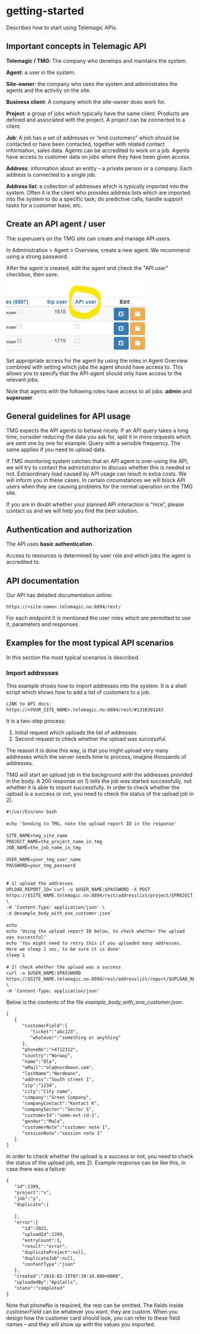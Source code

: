 # getting-started
Describes how to start using Telemagic APIs.

## Important concepts in Telemagic API 

**Telemagic / TMG**: The company who develops and maintains the system. 

**Agent**: a user in the system. 

**Site-owner**: the company who uses the system and administrates the agents and the activity on the site. 

**Business client**: A company which the site-owner does work for.  

**Project**: a group of jobs which typically have the same client. Products are defined and associated with the project. A project can be connected to a client. 

**Job**: A job has a set of addresses or “end customers” which should be contacted or have been contacted, together with related contact information, sales data. Agents can be accredited to work on a job. Agents have access to customer data on jobs where they have been given access. 

**Address**: information about an entity – a private person or a company. Each address is connected to a single job.  

**Address list**: a collection of addresses which is typically imported into the system. Often it is the client who provides address lists which are imported into the system to do a specific task; do predictive calls, handle support tasks for a customer base, etc.

## Create an API agent / user 
  
The superusers on the TMG site can create and manage API users. 

In Administration > Agent > Overview, create a new agent. We recommend using a strong password. 

After the agent is created, edit the agent and check the "API user" checkbox, then save.

![Image showing the API user checkbox](images/agent-overview-api-user.jpg)

Set appropriate access for the agent by using the roles in Agent Overview combined with setting which jobs the agent should have access to. This allows you to specify that the API-agent should only have access to the relevant jobs.  

Note that agents with the following roles have access to all jobs: **admin** and **superuser**.  

## General guidelines for API usage 

TMG expects the API agents to behave nicely. If an API query takes a long time, consider reducing the data you ask for, split it in more requests which are sent one by one for example. Query with a sensible frequency. The same applies if you need to upload data. 

If TMG monitoring system catches that an API agent is over-using the API, we will try to contact the administrator to discuss whether this is needed or not. Extraordinary load caused by API usage can result in extra costs. We will inform you in these cases. In certain circumstances we will block API users when they are causing problems for the normal operation on the TMG site. 

If you are in doubt whether your planned API interaction is “nice”, please contact us and we will help you find the best solution. 


## Authentication and authorization 

The API uses **basic authentication**.  

Access to resources is determined by user role and which jobs the agent is accredited to.  


## API documentation 

Our API has detailed documentation online: 

    https://<site-name>.telemagic.no:8894/rest/ 

For each endpoint it is mentioned the user roles which are permitted to use it, parameters and responses. 


## Examples for the most typical API scenarios 

In this section the most typical scenarios is described.  


### Import addresses 

This example shows how to import addresses into the system. It is a shell script which shows how to add a list of customers to a job.

```
LINK to API docs: https://<YOUR_SITE_NAME>.telemagic.no:8894/rest/#1316391243
```

It is a two-step process:  

1. Initial request which uploads the list of addresses 
1. Second request to check whether the upload was successful.  

The reason it is done this way, is that you might upload very many addresses which the server needs time to process, imagine thousands of addresses.  

TMG will start an upload job in the background with the addresses provided in the body. A 200 response on 1) tells the job was started successfully, not whether it is able to import successfully. In order to check whether the upload is a success or not, you need to check the status of the upload job in 2). 


``` 
#!/usr/bin/env bash 

echo 'Sending to TMG, note the upload report ID in the response' 

SITE_NAME=tmg_site_name 
PROJECT_NAME=the_project_name_in_tmg 
JOB_NAME=the_job_name_in_tmg 

USER_NAME=your_tmg_user_name 
PASSWORD=your_tmg_password 


# 1) upload the addresses 
UPLOAD_REPORT_ID=`curl -u $USER_NAME:$PASSWORD -X POST  https://$SITE_NAME.telemagic.no:8894/rest/addresslist/project/$PROJECT_NAME/job/$JOB_NAME/json \ 
-H 'Content-Type: application/json' \ 
-d @example_body_with_one_customer.json` 

echo  
echo 'Using the upload report ID below, to check whether the upload was successful' 
echo 'You might need to retry this if you uploaded many addresses. Here we sleep 1 sec, to be sure it is done' 
sleep 1 

# 2) check whether the upload was a success 
curl -u $USER_NAME:$PASSWORD https://$SITE_NAME.telemagic.no:8894/rest/addresslist/report/$UPLOAD_REPORT_ID/ \ 
-H 'Content-Type: application/json' 

```

Below is the contents of the file *example_body_with_one_customer.json*. 

 
```
[ 
   { 
      "customerField":{ 
         "ticket":"abc123",
         "whatever":"something or anything"
      },
      "phoneNo":"+4712312",
      "country":"Norway",
      "name":"Ola",
      "eMail":"ola@nordmann.com",
      "lastName":"Nordmann",
      "address":"South street 1",
      "zip":"1234",
      "city":"City name",
      "company":"Green Company",
      "companyContact":"Kontact K",
      "companySector":"Sector S",
      "customerId":"some-ext-id-1",
      "gender":"Male",
      "customerNote":"customer note 1",
      "sessionNote":"session note 1"
   }
]
```
 

In order to check whether the upload is a success or not, you need to check the status of the upload job, see 2). Example response can be like this, in case there was a failure: 

 
```
{ 
   "id":1399,
   "project":"x",
   "job":"y",
   "duplicate":[ 

   ],
   "error":{ 
      "id":3922,
      "uploadId":1399,
      "entryCount":1,
      "result":"error",
      "duplicateProject":null,
      "duplicateJob":null,
      "contentType":"json"
   },
   "created":"2018-02-15T07:39:18.000+0000",
   "uploadedBy":"ApiCalls",
   "state":"completed"
}
```

Note that phoneNo is required, the rest can be omitted. The fields inside *customerField* can be whatever you want, they are custom. When you design how the customer card should look, you can refer to these field names – and they will show up with the values you imported. 
